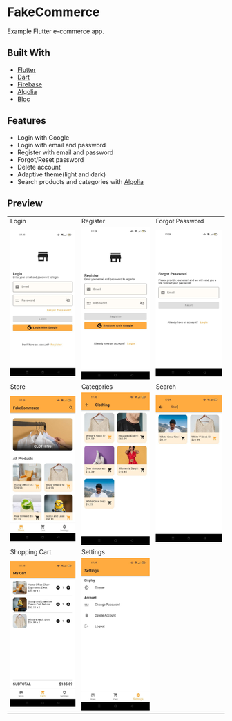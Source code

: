 # FakeCommerce
Example Flutter e-commerce app.  


## Built With
- [Flutter](https://flutter.dev/) 
- [Dart](https://dart.dev/) 
- [Firebase](https://firebase.google.com/)
- [Algolia](https://www.algolia.com/)
- [Bloc](https://pub.dev/packages/flutter_bloc)   


## Features
- Login with Google
- Login with email and password 
- Register with email and password  
- Forgot/Reset password  
- Delete account
- Adaptive theme(light and dark)
- Search products and categories with [Algolia](https://www.algolia.com/)


## Preview

<table>
  <tr>
         <td>Login</td>
         <td>Register</td>
         <td>Forgot Password</td>
  </tr>
    <tr>
     <td><img src="screenshots/login.jpeg"></td>
     <td><img src="screenshots/register.jpeg"></td>
     <td><img src="screenshots/forgot_password.jpeg"></td>
  </tr>
  <tr>
         <td>Store</td>
         <td>Categories</td>
         <td>Search</td>
  <tr>
    <td><img src="screenshots/store.jpeg"></td>
    <td><img src="screenshots/categories.jpeg"></td>
    <td><img src="screenshots/search.jpeg"></td>
  <tr>
  <tr>
         <td>Shopping Cart</td>
         <td>Settings</td>
  <tr>
    <td><img src="screenshots/cart.jpeg"></td>
    <td><img src="screenshots/settings.jpeg"></td>
  <tr>
 </table>
